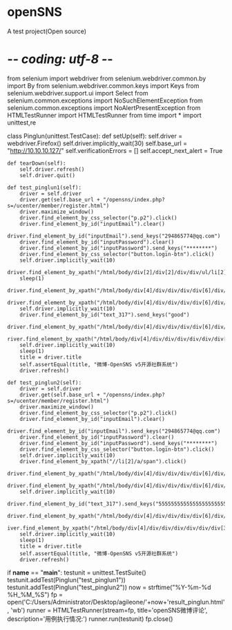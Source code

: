 # openSNS
A test project(Open source)
# -*- coding: utf-8 -*-
from selenium import webdriver
from selenium.webdriver.common.by import By
from selenium.webdriver.common.keys import Keys
from selenium.webdriver.support.ui import Select
from selenium.common.exceptions import NoSuchElementException
from selenium.common.exceptions import NoAlertPresentException
from HTMLTestRunner import HTMLTestRunner
from time import *
import unittest,re

class Pinglun(unittest.TestCase):
    def setUp(self):
        self.driver = webdriver.Firefox()
        self.driver.implicitly_wait(30)
        self.base_url = "http://10.10.10.127/"
        self.verificationErrors = []
        self.accept_next_alert = True

    def tearDown(self):
        self.driver.refresh()
        self.driver.quit()

    def test_pinglun1(self):
        driver = self.driver
        driver.get(self.base_url + "/opensns/index.php?s=/ucenter/member/register.html")
        driver.maximize_window()
        driver.find_element_by_css_selector("p.p2").click()
        driver.find_element_by_id("inputEmail").clear()
        driver.find_element_by_id("inputEmail").send_keys("294865774@qq.com")
        driver.find_element_by_id("inputPassword").clear()
        driver.find_element_by_id("inputPassword").send_keys("********")
        driver.find_element_by_css_selector("button.login-btn").click()
        self.driver.implicitly_wait(10)
        driver.find_element_by_xpath("/html/body/div[2]/div[2]/div/div/ul/li[2]/a/span").click()
        sleep(1)
        driver.find_element_by_xpath("/html/body/div[4]/div/div/div/div[6]/div/div/div/div[2]/div[2]/div[2]/div[2]").click()
        driver.find_element_by_xpath("/html/body/div[4]/div/div/div/div[6]/div/div/div/div[2]/div[2]/div[2]/div[2]").click()
        self.driver.implicitly_wait(10)
        driver.find_element_by_id("text_317").send_keys("good")
        driver.find_element_by_xpath("/html/body/div[4]/div/div/div/div[6]/div/div[2]/div[4]/div/div/div/p/a[2]/i").click()
        river.find_element_by_xpath("/html/body/div[4]/div/div/div/div/div/div[3]/div[2]/a/i").click()
        self.driver.implicitly_wait(10)
        sleep(1)
        title = driver.title
        self.assertEqual(title, "微博-OpenSNS v5开源社群系统")
        driver.refresh()

    def test_pinglun2(self):
        driver = self.driver
        driver.get(self.base_url + "/opensns/index.php?s=/ucenter/member/register.html")
        driver.maximize_window()
        driver.find_element_by_css_selector("p.p2").click()
        driver.find_element_by_id("inputEmail").clear()
        driver.find_element_by_id("inputEmail").send_keys("294865774@qq.com")
        driver.find_element_by_id("inputPassword").clear()
        driver.find_element_by_id("inputPassword").send_keys("********")
        driver.find_element_by_css_selector("button.login-btn").click()
        self.driver.implicitly_wait(10)
        driver.find_element_by_xpath("//li[2]/a/span").click()
        driver.find_element_by_xpath("/html/body/div[4]/div/div/div/div[6]/div/div/div/div[2]/div[2]/div[2]/div[2]").click()
        driver.find_element_by_xpath("/html/body/div[4]/div/div/div/div[6]/div/div/div/div[2]/div[2]/div[2]/div[2]").click()
        self.driver.implicitly_wait(10)
        driver.find_element_by_id("text_317").send_keys("5555555555555555555555555555555555555555555555555555555555555555555555555555555555555555555555555555555555555555555")
        driver.find_element_by_xpath("/html/body/div[4]/div/div/div/div[6]/div/div[2]/div[4]/div/div/div/p/a[2]/i").click()
        iver.find_element_by_xpath("/html/body/div[4]/div/div/div/div/div/div[3]/div[2]/a/i").click()
        self.driver.implicitly_wait(10)
        sleep(1)
        title = driver.title
        self.assertEqual(title, "微博-OpenSNS v5开源社群系统")
        driver.refresh()

if __name__ == "__main__":
    testunit = unittest.TestSuite()
    testunit.addTest(Pinglun("test_pinglun1"))
    testunit.addTest(Pinglun("test_pinglun2"))
    now = strftime("%Y-%m-%d %H_%M_%S")
    fp = open('C:/Users/Administrator/Desktop/agileone/'+now+'result_pinglun.html', 'wb')
    runner = HTMLTestRunner(stream=fp, title='openSNS微博评论', description='用例执行情况:')
    runner.run(testunit)
    fp.close()
